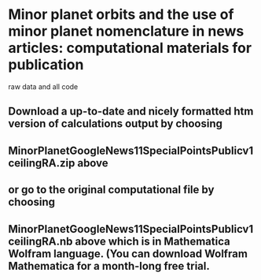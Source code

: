 # Minor planet orbits and the use of minor planet nomenclature in news articles: computational materials for publication

raw data and all code

## Download a up-to-date and nicely formatted htm version of calculations output by choosing 
## MinorPlanetGoogleNews11SpecialPointsPublicv1ceilingRA.zip above 
## or go to the original computational file by choosing 
## MinorPlanetGoogleNews11SpecialPointsPublicv1ceilingRA.nb above which is in Mathematica Wolfram language. (You can download Wolfram Mathematica for a month-long free trial.
